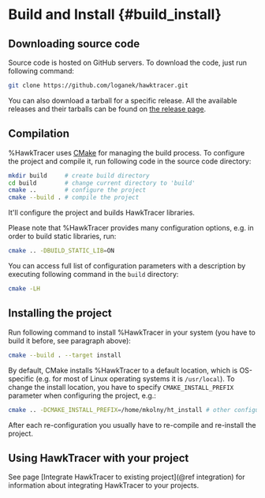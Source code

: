 # Build and Install {#build_install}
## Downloading source code
Source code is hosted on GitHub servers. To download the code, just run following command:
~~~.sh
git clone https://github.com/loganek/hawktracer.git
~~~
You can also download a tarball for a specific release. All the available releases and their tarballs can be found on [the release page](@repourl/releases).

## Compilation
%HawkTracer uses [CMake](https://cmake.org) for managing the build process. To configure the project and compile it, run following code in the source code directory:
~~~.sh
mkdir build     # create build directory
cd build        # change current directory to 'build'
cmake ..        # configure the project
cmake --build . # compile the project
~~~
It'll configure the project and builds HawkTracer libraries.

Please note that %HawkTracer provides many configuration options, e.g. in order to build static libraries, run:
~~~.sh
cmake .. -DBUILD_STATIC_LIB=ON
~~~
You can access full list of configuration parameters with a description by executing following command in the `build` directory:
~~~.sh
cmake -LH
~~~

## Installing the project
Run following command to install %HawkTracer in your system (you have to build it before, see paragraph above):
~~~.sh
cmake --build . --target install
~~~
By default, CMake installs %HawkTracer to a default location, which is OS-specific (e.g. for most of Linux operating systems it is `/usr/local`). To change the install location, you have to specify `CMAKE_INSTALL_PREFIX` parameter when configuring the project, e.g.:
~~~.sh
cmake .. -DCMAKE_INSTALL_PREFIX=/home/mkolny/ht_install # other configuration parameters here...
~~~
After each re-configuration you usually have to re-compile and re-install the project.

## Using HawkTracer with your project
See page [Integrate HawkTracer to existing project](@ref integration) for information about integrating HawkTracer to your projects.
